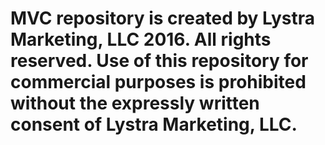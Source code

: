 # MVC repository is created by Lystra Marketing, LLC 2016. All rights reserved. Use of this repository for commercial purposes is prohibited without the expressly written consent of Lystra Marketing, LLC. 
